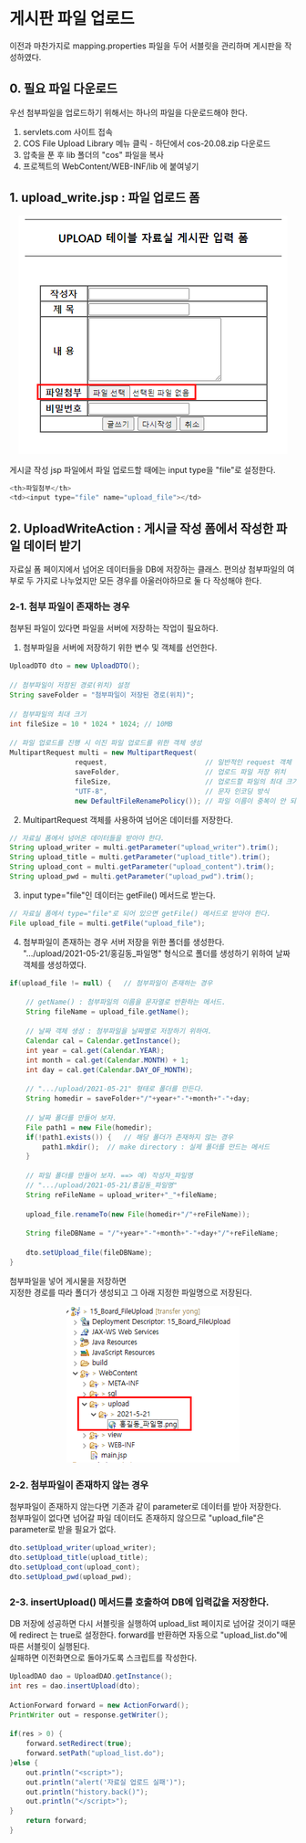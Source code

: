 # 게시판 파일 업로드

이전과 마찬가지로 mapping.properties 파일을 두어 서블릿을 관리하며 게시판을 작성하였다. 

## 0. 필요 파일 다운로드

우선 첨부파일을 업로드하기 위해서는 하나의 파일을 다운로드해야 한다.  

1. servlets.com 사이트 접속
2. COS File Upload Library 메뉴 클릭 - 하단에서 cos-20.08.zip 다운로드
3. 압축을 푼 후 lib 폴더의 "cos" 파일을 복사
4. 프로젝트의 WebContent/WEB-INF/lib 에 붙여넣기


## 1. upload_write.jsp : 파일 업로드 폼

<p align="center"><img src="./images/210521/06.png"></p>

게시글 작성 jsp 파일에서 파일 업로드할 때에는 input type을 "file"로 설정한다. 

```java
<th>파일첨부</th>
<td><input type="file" name="upload_file"></td>
```


## 2. UploadWriteAction : 게시글 작성 폼에서 작성한 파일 데이터 받기
자료실 폼 페이지에서 넘어온 데이터들을 DB에 저장하는 클래스.
편의상 첨부파일의 여부로 두 가지로 나누었지만 모든 경우를 아울러야하므로 둘 다 작성해야 한다.  


### 2-1. 첨부 파일이 존재하는 경우
첨부된 파일이 있다면 파일을 서버에 저장하는 작업이 필요하다.  


1) 첨부파일을 서버에 저장하기 위한 변수 및 객체를 선언한다.  

```java
UploadDTO dto = new UploadDTO();
		
// 첨부파일이 저장된 경로(위치) 설정
String saveFolder = "첨부파일이 저장된 경로(위치)";
		
// 첨부파일의 최대 크기
int fileSize = 10 * 1024 * 1024; // 10MB
		
// 파일 업로드를 진행 시 이진 파일 업로드를 위한 객체 생성
MultipartRequest multi = new MultipartRequest(
				request,						// 일반적인 request 객체 
				saveFolder,						// 업로드 파일 저장 위치 
				fileSize,						// 업로드할 파일의 최대 크기 
				"UTF-8",						// 문자 인코딩 방식
				new DefaultFileRenamePolicy());	// 파일 이름이 중복이 안 되도록 설정
```


2) MultipartRequest 객체를 사용하여 넘어온 데이터를 저장한다. 

```java			
// 자료실 폼에서 넘어온 데이터들을 받아야 한다. 
String upload_writer = multi.getParameter("upload_writer").trim();
String upload_title = multi.getParameter("upload_title").trim();
String upload_cont = multi.getParameter("upload_content").trim();
String upload_pwd = multi.getParameter("upload_pwd").trim();
```

3) input type="file"인 데이터는 getFile() 메서드로 받는다. 

```java
// 자료실 폼에서 type="file"로 되어 있으면 getFile() 메서드로 받아야 한다.
File upload_file = multi.getFile("upload_file");
```

4) 첨부파일이 존재하는 경우 서버 저장을 위한 폴더를 생성한다.  
".../upload/2021-05-21/홍길동_파일명" 형식으로 폴더를 생성하기 위하여 날짜 객체를 생성하였다.   
		
```java
if(upload_file != null) { 	// 첨부파일이 존재하는 경우
			
	// getName() : 첨부파일의 이름을 문자열로 반환하는 메서드.
	String fileName = upload_file.getName();
			
	// 날짜 객체 생성 : 첨부파일을 날짜별로 저장하기 위하여.
	Calendar cal = Calendar.getInstance();
	int year = cal.get(Calendar.YEAR);
	int month = cal.get(Calendar.MONTH) + 1;
	int day = cal.get(Calendar.DAY_OF_MONTH);
			
	// ".../upload/2021-05-21" 형태로 폴더를 만든다.
	String homedir = saveFolder+"/"+year+"-"+month+"-"+day;
			
	// 날짜 폴더를 만들어 보자.
	File path1 = new File(homedir);
	if(!path1.exists()) {	// 해당 폴더가 존재하지 않는 경우
		path1.mkdir();	// make directory : 실제 폴더를 만드는 메서드
	}
			
	// 파일 폴더를 만들어 보자. ==> 예) 작성자_파일명
	// ".../upload/2021-05-21/홍길동_파일명"
	String reFileName = upload_writer+"_"+fileName;
			
	upload_file.renameTo(new File(homedir+"/"+reFileName));
			
	String fileDBName = "/"+year+"-"+month+"-"+day+"/"+reFileName;
			
	dto.setUpload_file(fileDBName);
}
```

첨부파일을 넣어 게시물을 저장하면  
지정한 경로를 따라 폴더가 생성되고 그 아래 지정한 파일명으로 저장된다.  

<p align="center"><img src="./images/210521/05.png"></p>


### 2-2. 첨부파일이 존재하지 않는 경우 
첨부파일이 존재하지 않는다면 기존과 같이 parameter로 데이터를 받아 저장한다.  
첨부파일이 없다면 넘어갈 파일 데이터도 존재하지 않으므로 "upload_file"은 parameter로 받을 필요가 없다.  

```java
dto.setUpload_writer(upload_writer);
dto.setUpload_title(upload_title);
dto.setUpload_cont(upload_cont);
dto.setUpload_pwd(upload_pwd);
```


### 2-3. insertUpload() 메서드를 호출하여 DB에 입력값을 저장한다.  
DB 저장에 성공하면 다시 서블릿을 실행하여 upload_list 페이지로 넘어갈 것이기 때문에 redirect 는 true로 설정한다. forward를 반환하면 자동으로 "upload_list.do"에 따른 서블릿이 실행된다.  
실패하면 이전화면으로 돌아가도록 스크립트를 작성한다.    

```java
UploadDAO dao = UploadDAO.getInstance();
int res = dao.insertUpload(dto);
		
ActionForward forward = new ActionForward();
PrintWriter out = response.getWriter();
		
if(res > 0) {
	forward.setRedirect(true);
	forward.setPath("upload_list.do");
}else {
	out.println("<script>");
	out.println("alert('자료실 업로드 실패')");
	out.println("history.back()");
	out.println("</script>");
}				
	return forward;
}
```
